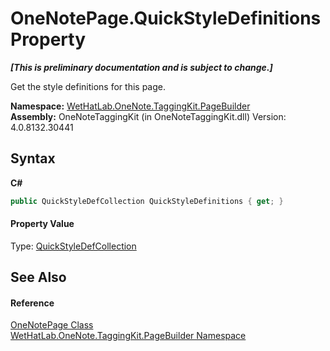 # OneNotePage.QuickStyleDefinitions Property 
 _**\[This is preliminary documentation and is subject to change.\]**_

Get the style definitions for this page.

**Namespace:**&nbsp;<a href="56352230-71f2-f4b7-63a8-983965663af5.md">WetHatLab.OneNote.TaggingKit.PageBuilder</a><br />**Assembly:**&nbsp;OneNoteTaggingKit (in OneNoteTaggingKit.dll) Version: 4.0.8132.30441

## Syntax

**C#**<br />
``` C#
public QuickStyleDefCollection QuickStyleDefinitions { get; }
```


#### Property Value
Type: <a href="d18a9ee8-6ca6-15cb-9563-6af8ddccc08a.md">QuickStyleDefCollection</a>

## See Also


#### Reference
<a href="6754c7d7-0598-ae1f-ff8c-6808b714b0ab.md">OneNotePage Class</a><br /><a href="56352230-71f2-f4b7-63a8-983965663af5.md">WetHatLab.OneNote.TaggingKit.PageBuilder Namespace</a><br />